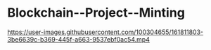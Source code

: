 # Blockchain--Project--Minting

https://user-images.githubusercontent.com/100304655/161811803-3be6639c-b369-445f-a663-9537ebf0ac54.mp4

